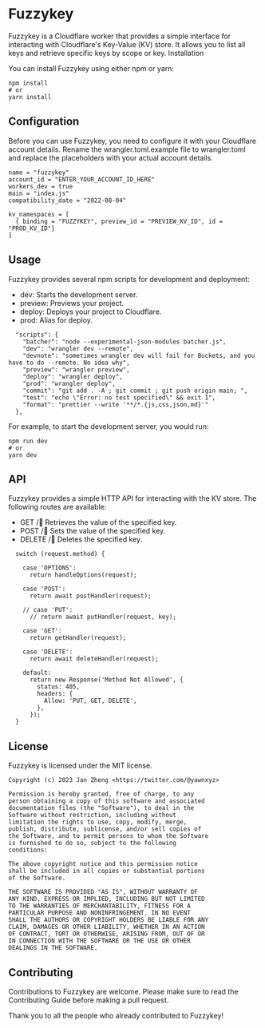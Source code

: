 # Fuzzykey

Fuzzykey is a Cloudflare worker that provides a simple interface for interacting with Cloudflare's Key-Value (KV) store. It allows you to list all keys and retrieve specific keys by scope or key.
Installation

You can install Fuzzykey using either npm or yarn:
```
npm install
# or
yarn install
```

## Configuration

Before you can use Fuzzykey, you need to configure it with your Cloudflare account details. Rename the wrangler.toml.example file to wrangler.toml and replace the placeholders with your actual account details.

```
name = "fuzzykey"
account_id = "ENTER_YOUR_ACCOUNT_ID_HERE"
workers_dev = true
main = "index.js"
compatibility_date = "2022-08-04"

kv_namespaces = [
  { binding = "FUZZYKEY", preview_id = "PREVIEW_KV_ID", id = "PROD_KV_ID"}
]
```

## Usage

Fuzzykey provides several npm scripts for development and deployment:

- dev: Starts the development server.
- preview: Previews your project.
- deploy: Deploys your project to Cloudflare.
- prod: Alias for deploy.

```
  "scripts": {
    "batcher": "node --experimental-json-modules batcher.js",
    "dev": "wrangler dev --remote",
    "devnote": "sometimes wrangler dev will fail for Buckets, and you have to do --remote. No idea why",
    "preview": "wrangler preview",
    "deploy": "wrangler deploy",
    "prod": "wrangler deploy",
    "commit": "git add . -A ; git commit ; git push origin main; ",
    "test": "echo \"Error: no test specified\" && exit 1",
    "format": "prettier --write '**/*.{js,css,json,md}'"
  },
  ```


For example, to start the development server, you would run:
```
npm run dev
# or
yarn dev
```

## API

Fuzzykey provides a simple HTTP API for interacting with the KV store. The following routes are available:

- GET /:key: Retrieves the value of the specified key.
- POST /:key: Sets the value of the specified key.
- DELETE /:key: Deletes the specified key.

```
  switch (request.method) {

    case 'OPTIONS':
      return handleOptions(request);
      
    case 'POST':
      return await postHandler(request);

    // case 'PUT':
      // return await putHandler(request, key);

    case 'GET':
      return getHandler(request);

    case 'DELETE':
      return await deleteHandler(request);

    default:
      return new Response('Method Not Allowed', {
        status: 405,
        headers: {
          Allow: 'PUT, GET, DELETE',
        },
      });
  }
  ```


## License

Fuzzykey is licensed under the MIT license.

```
Copyright (c) 2023 Jan Zheng <https://twitter.com/@yawnxyz>

Permission is hereby granted, free of charge, to any
person obtaining a copy of this software and associated
documentation files (the "Software"), to deal in the
Software without restriction, including without
limitation the rights to use, copy, modify, merge,
publish, distribute, sublicense, and/or sell copies of
the Software, and to permit persons to whom the Software
is furnished to do so, subject to the following
conditions:

The above copyright notice and this permission notice
shall be included in all copies or substantial portions
of the Software.

THE SOFTWARE IS PROVIDED "AS IS", WITHOUT WARRANTY OF
ANY KIND, EXPRESS OR IMPLIED, INCLUDING BUT NOT LIMITED
TO THE WARRANTIES OF MERCHANTABILITY, FITNESS FOR A
PARTICULAR PURPOSE AND NONINFRINGEMENT. IN NO EVENT
SHALL THE AUTHORS OR COPYRIGHT HOLDERS BE LIABLE FOR ANY
CLAIM, DAMAGES OR OTHER LIABILITY, WHETHER IN AN ACTION
OF CONTRACT, TORT OR OTHERWISE, ARISING FROM, OUT OF OR
IN CONNECTION WITH THE SOFTWARE OR THE USE OR OTHER
DEALINGS IN THE SOFTWARE.

```

## Contributing

Contributions to Fuzzykey are welcome. Please make sure to read the Contributing Guide before making a pull request.

Thank you to all the people who already contributed to Fuzzykey!